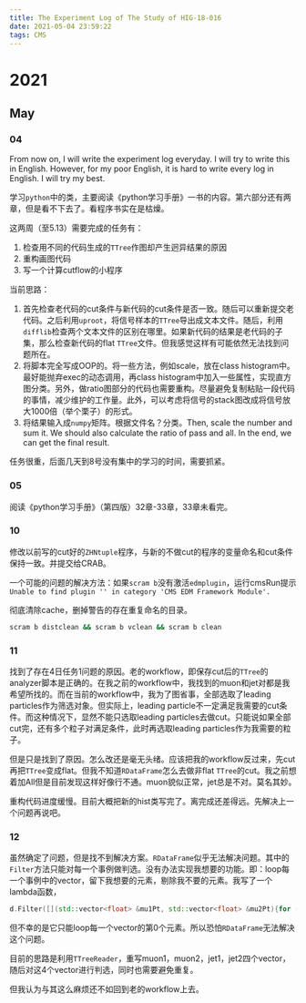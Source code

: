 ```yaml
---
title: The Experiment Log of The Study of HIG-18-016
date: 2021-05-04 23:59:22
tags: CMS
---
```


# 2021

## May

### 04

From now on, I will write the experiment log everyday. I will try to write this in English. However, for my poor English, it is hard to write every log in English. I will try my best.

学习`python`中的类，主要阅读《python学习手册》一书的内容。第六部分还有两章，但是看不下去了。看程序书实在是枯燥。

这两周（至5.13）需要完成的任务有：

1. 检查用不同的代码生成的`TTree`作图却产生迥异结果的原因
2. 重构画图代码
3. 写一个计算cutflow的小程序

当前思路：

1. 首先检查老代码的cut条件与新代码的cut条件是否一致。随后可以重新提交老代码。之后利用`uproot`，将信号样本的`TTree`导出成文本文件。随后，利用`difflib`检查两个文本文件的区别在哪里。如果新代码的结果是老代码的子集，那么检查新代码的flat `TTree`文件。但我感觉这样有可能依然无法找到问题所在。
2. 将脚本完全写成OOP的。将一些方法，例如scale，放在class histogram中。最好能抛弃exec的动态调用，再class histogram中加入一些属性，实现直方图分类。另外，做ratio图部分的代码也需要重构。尽量避免复制粘贴一段代码的事情，减少维护的工作量。此外，可以考虑将信号的stack图改成将信号放大1000倍（举个栗子）的形式。
3. 将结果输入成`numpy`矩阵。根据文件名？分类。Then, scale the number and sum it. We should also calculate the ratio of pass and all. In the end, we can get the final result.

任务很重，后面几天到8号没有集中的学习的时间，需要抓紧。

### 05

阅读《python学习手册》（第四版）32章-33章，33章未看完。

### 10

修改以前写的cut好的`ZHNtuple`程序，与新的不做cut的程序的变量命名和cut条件保持一致。并提交给CRAB。

一个可能的问题的解决方法：如果`scram b`没有激活`edmplugin`，运行cmsRun提示`Unable to find plugin '' in category 'CMS EDM Framework Module'.`

彻底清除cache，删掉警告的存在重复命名的目录。

```bash
scram b distclean && scram b vclean && scram b clean
```

### 11

找到了存在4日任务1问题的原因。老的workflow，即保存cut后的`TTree`的analyzer脚本是正确的。在我之前的workflow中，我找到的muon和jet对都是我希望所找的。而在当前的workflow中，我为了图省事，全部选取了leading particles作为筛选对象。但实际上，leading particle不一定满足我需要的cut条件。而这种情况下，显然不能只选取leading particles去做cut。只能说如果全部cut完，还有多个粒子对满足条件，此时再选取leading particles作为我需要的粒子。

但是只是找到了原因。怎么改还是毫无头绪。应该把我的workflow反过来，先cut再把`TTree`变成flat。但我不知道`RDataFrame`怎么去做非flat `TTree`的cut。我之前想着加All但是目前发现这样好像行不通。muon貌似正常，jet总是不对。莫名其妙。

重构代码进度缓慢。目前大概把新的hist类写完了。离完成还差得远。先解决上一个问题再说吧。

### 12

虽然确定了问题，但是找不到解决方案。`RDataFrame`似乎无法解决问题。其中的`Filter`方法只能对每一个事例做判选。没有办法实现我想要的功能。即：loop每一个事例中的vector，留下我想要的元素，剔除我不要的元素。我写了一个lambda函数，

```cpp
d.Filter([](std::vector<float> &mu1Pt, std::vector<float> &mu2Pt){for (auto i1 : mu1Pt) {for (auto i2 : mu2Pt) {if (i1 > 25 && i2 > 15) return true; else return false;}}}, {"mu1Pt", "mu2Pt"}, "Muon pt");
```

但不幸的是它只能loop每一个vector的第0个元素。所以恐怕`RDataFrame`无法解决这个问题。

目前的思路是利用`TTreeReader`，重写muon1，muon2，jet1，jet2四个vector，随后对这4个vector进行判选，同时也需要避免重复。

但我认为与其这么麻烦还不如回到老的workflow上去。